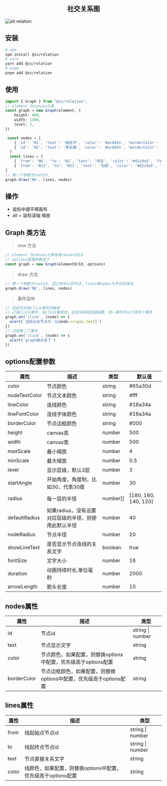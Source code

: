 <h2 style="text-align: center;"> 社交关系图 </h2>

![alt relation](./relation.gif)

## 安装
```sh
# npm 
npm install @zs/relation
# yarn 
yarn add @zs/relation
# pnpm
pnpm add @zs/relation
```

## 使用
```ts
import { Graph } from "@zs/relation";
// element 为canvas元素
const graph = new Graph(element, {
    height: 800,
    width: 1300,
    level: 2,
})

 const nodes = [
    { 'id': 'N1', 'text': '侯亮平', 'color': '#ec6941', 'borderColor': '#ff875e' },
    { 'id': 'N2', 'text': '李达康', 'color': '#ec6941', 'borderColor': '#ff875e' },
  ]
  const lines = [
    { 'from': 'N6', 'to': 'N1', 'text': '师生', 'color': '#d2c0a5', 'fontColor': '#d2c0a5' },
    { 'from': 'N13', 'to': 'N21', 'text': '勾结', 'color': '#d2c0a5', 'fontColor': '#d2c0a5' }
]
// 第一个参数为rootId, 
graph.draw('N6', lines, nodes)
```

## 操作
- 鼠标中键平移画布
- alt + 鼠标滚轴 缩放

## Graph 类方法

> new 方法
```ts
// element 为canvas元素或者canvas的id
// options配置参数如下
const graph = new Graph(elementOrId, options)
```

> draw 方法
```ts
// 第一个参数为rootId, 显示到中心的节点，lines喝nodes为节点和连线
graph.draw('N6', lines, nodes)
```

> 事件监听
```ts
// 目前仅完成click事件的触发
// 订阅click事件，当click触发时，会自动调用回调函数，同一事件可以订阅多个事件
graph.on('click', (node) => {
  alert(`当前点击节点为：${node.origin.text}`)
})
// 订阅第二个事件
graph.on('click', (node) => {
  alert('graph被点击了')
})
```

## options配置参数
| 属性 | 描述   | 类型   | 默认值  | 
| --- | --- | --- | --- |
| color | 节点颜色  | string   | #65a30d |
| nodeTextColor | 节点文本颜色  | string   | #fff |
| lineColor | 连线颜色  | string   | #16a34a |
| lineFontColor | 连线字体颜色  | string   | #16a34a |
| borderColor | 节点边框颜色  | string   | #000 |
| height | canvas高  | number   | 500 |
| width | canvas宽  | number   | 500 |
| maxScale | 最小缩放  | number   | 4 |
| minScale | 最大缩放  | number   | 0.5 |
| level | 显示层级，默认3层  | number   | 3|
| startAngle | 开始角度，角度制，比如30，代表30度  | number   | 30 |
| radius | 每一层的半径  | number[]   | [180, 160, 140, 120] |
| defaultRadius | 如果radius，没有设置对应层级的半径，则使用此默认半径  | number   | 40 |
| nodeRadius | 节点半径  | number   | 20 |
| showLineText | 是否显示节点连线的关系文字  | boolean   | true |
| fontSize | 文字大小  | number   | 16 |
| duration | 动画持续时长,单位毫秒  | number   | 2000 |
| arrowLength | 箭头长度  | number   | 10 |

## nodes属性
| 属性 | 描述 | 类型 |
| --- | --- | --- |
| id | 节点id  | string \| number |
| text | 节点显示文字  | string |
| color | 节点颜色，如果配置，则替换options中配置，优先级高于options配置  | string |
| borderColor | 节点边框颜色，如果配置，则替换options中配置，优先级高于options配置  | string |

## lines属性
| 属性 | 描述 | 类型 |
| --- | --- | --- |
| from | 线起始点节点id  | string \| number |
| to | 线起终点节点id  | string \| number |
| text | 节点直接关系文字  | string |
| color | 线颜色，如果配置，则替换options中配置，优先级高于options配置  | string |